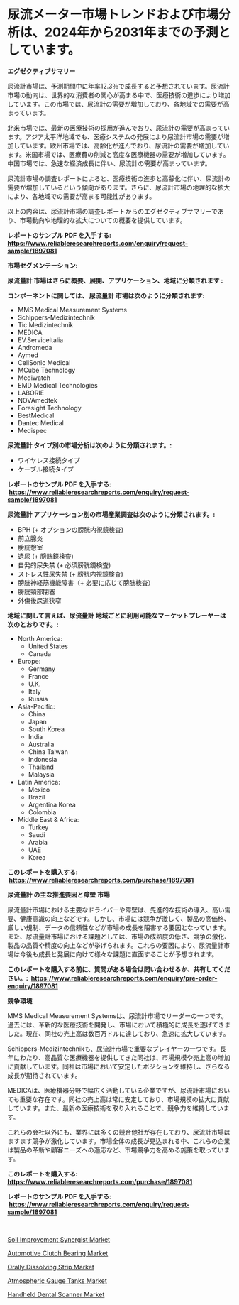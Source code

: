 <p><h1>尿流メーター市場トレンドおよび市場分析は、2024年から2031年までの予測としています。</h1></p><p><strong>エグゼクティブサマリー</strong></p>
<p><p>尿流計市場は、予測期間中に年率12.3％で成長すると予想されています。尿流計市場の動向は、世界的な消費者の関心が高まる中で、医療技術の進歩により増加しています。この市場では、尿流計の需要が増加しており、各地域での需要が高まっています。</p><p>北米市場では、最新の医療技術の採用が進んでおり、尿流計の需要が高まっています。アジア太平洋地域でも、医療システムの発展により尿流計市場の需要が増加しています。欧州市場では、高齢化が進んでおり、尿流計の需要が増加しています。米国市場では、医療費の削減と高度な医療機器の需要が増加しています。中国市場では、急速な経済成長に伴い、尿流計の需要が高まっています。</p><p>尿流計市場の調査レポートによると、医療技術の進歩と高齢化に伴い、尿流計の需要が増加しているという傾向があります。さらに、尿流計市場の地理的な拡大により、各地域での需要が高まる可能性があります。</p><p>以上の内容は、尿流計市場の調査レポートからのエグゼクティブサマリーであり、市場動向や地理的な拡大についての概要を提供しています。</p></p>
<p><strong>レポートのサンプル PDF を入手する: <a href="https://www.reliableresearchreports.com/enquiry/request-sample/1897081">https://www.reliableresearchreports.com/enquiry/request-sample/1897081</a></strong></p>
<p><strong>市場セグメンテーション:</strong></p>
<p><strong> 尿流量計 市場はさらに概要、展開、アプリケーション、地域に分類されます :</strong></p>
<p><strong>コンポーネントに関しては、 尿流量計 市場は次のように分類されます: &nbsp;</strong></p>
<p><ul><li>MMS Medical Measurement Systems</li><li>Schippers-Medizintechnik</li><li>Tic Medizintechnik</li><li>MEDICA</li><li>EV.ServiceItalia</li><li>Andromeda</li><li>Aymed</li><li>CellSonic Medical</li><li>MCube Technology</li><li>Mediwatch</li><li>EMD Medical Technologies</li><li>LABORIE</li><li>NOVAmedtek</li><li>Foresight Technology</li><li>BestMedical</li><li>Dantec Medical</li><li>Medispec</li></ul></p>
<p><strong> 尿流量計 タイプ別の市場分析は次のように分類されます。:</strong></p>
<p><ul><li>ワイヤレス接続タイプ</li><li>ケーブル接続タイプ</li></ul></p>
<p><strong>レポートのサンプル PDF を入手する: &nbsp;<a href="https://www.reliableresearchreports.com/enquiry/request-sample/1897081">https://www.reliableresearchreports.com/enquiry/request-sample/1897081</a></strong></p>
<p><strong> 尿流量計 アプリケーション別の市場産業調査は次のように分類されます。:</strong></p>
<p><ul><li>BPH (+ オプションの膀胱内視鏡検査)</li><li>前立腺炎</li><li>膀胱憩室</li><li>遺尿 (+ 膀胱鏡検査)</li><li>自発的尿失禁 (+ 必須膀胱鏡検査)</li><li>ストレス性尿失禁 (+ 膀胱内視鏡検査)</li><li>膀胱神経筋機能障害（+ 必要に応じて膀胱検査）</li><li>膀胱頸部閉塞</li><li>外傷後尿道狭窄</li></ul></p>
<p><strong>地域に関して言えば、尿流量計 地域ごとに利用可能なマーケットプレーヤーは次のとおりです。:</strong></p>
<p><ul>
    <li>
        North America:
        <ul>
            <li>United States</li>
            <li>Canada</li>
        </ul>
    </li>
    <li>
        Europe:
        <ul>
            <li>Germany</li>
            <li>France</li>
            <li>U.K.</li>
            <li>Italy</li>
            <li>Russia</li>
        </ul>
    </li>
    <li>
        Asia-Pacific:
        <ul>
            <li>China</li>
            <li>Japan</li>
            <li>South Korea</li>
            <li>India</li>
            <li>Australia</li>
            <li>China Taiwan</li>
            <li>Indonesia</li>
            <li>Thailand</li>
            <li>Malaysia</li>
        </ul>
    </li>
    <li>
        Latin America:
        <ul>
            <li>Mexico</li>
            <li>Brazil</li>
            <li>Argentina Korea</li>
            <li>Colombia</li>
        </ul>
    </li>
    <li>
        Middle East & Africa:
        <ul>
            <li>Turkey</li>
            <li>Saudi</li>
            <li>Arabia</li>
            <li>UAE</li>
            <li>Korea</li>
        </ul>
    </li>
    </ul></p>
<p><strong>このレポートを購入する: &nbsp;<a href="https://www.reliableresearchreports.com/purchase/1897081">https://www.reliableresearchreports.com/purchase/1897081</a></strong></p>
<p><strong>尿流量計 の主な推進要因と障壁 市場</strong></p>
<p><p>尿流量計市場における主要なドライバーや障壁は、先進的な技術の導入、高い需要、健康意識の向上などです。しかし、市場には競争が激しく、製品の高価格、厳しい規制、データの信頼性などが市場の成長を阻害する要因となっています。また、尿流量計市場における課題としては、市場の成熟度の低さ、競争の激化、製品の品質や精度の向上などが挙げられます。これらの要因により、尿流量計市場は今後も成長と発展に向けて様々な課題に直面することが予想されます。</p></p>
<p><strong>このレポートを購入する前に、質問がある場合は問い合わせるか、共有してください。:&nbsp; <a href="https://www.reliableresearchreports.com/enquiry/pre-order-enquiry/1897081">https://www.reliableresearchreports.com/enquiry/pre-order-enquiry/1897081</a></strong></p>
<p><strong>競争環境</strong></p>
<p><p>MMS Medical Measurement Systemsは、尿流計市場でリーダーの一つです。過去には、革新的な医療技術を開発し、市場において積極的に成長を遂げてきました。現在、同社の売上高は数百万ドルに達しており、急速に拡大しています。</p><p>Schippers-Medizintechnikも、尿流計市場で重要なプレイヤーの一つです。長年にわたり、高品質な医療機器を提供してきた同社は、市場規模や売上高の増加に貢献しています。同社は市場において安定したポジションを維持し、さらなる成長が期待されています。</p><p>MEDICAは、医療機器分野で幅広く活動している企業ですが、尿流計市場においても重要な存在です。同社の売上高は常に安定しており、市場規模の拡大に貢献しています。また、最新の医療技術を取り入れることで、競争力を維持しています。</p><p>これらの会社以外にも、業界には多くの競合他社が存在しており、尿流計市場はますます競争が激化しています。市場全体の成長が見込まれる中、これらの企業は製品の革新や顧客ニーズへの適応など、市場競争力を高める施策を取っています。</p></p>
<p><strong>このレポートを購入する: &nbsp; <a href="https://www.reliableresearchreports.com/purchase/1897081">https://www.reliableresearchreports.com/purchase/1897081</a></strong></p>
<p><strong>レポートのサンプル PDF を入手する: &nbsp;<a href="https://www.reliableresearchreports.com/enquiry/request-sample/1897081">https://www.reliableresearchreports.com/enquiry/request-sample/1897081</a></strong><strong></strong></p>
<p>&nbsp;</p>
<p><p><a href="https://view.publitas.com/reportprime-1/soil-improvement-synergist-market-size-and-examines-its-market-scope-with-a-primary-focus-on-growth-opportunities-and-forecasted-trends-spanning-from-2024-to-2031/">Soil Improvement Synergist Market</a></p><p><a href="https://view.publitas.com/reportprime-1/automotive-clutch-bearing-market-dynamics-2024-2031-also-about-its-market-trends-projections-and-opportunities/">Automotive Clutch Bearing Market</a></p><p><a href="https://circular-yam-9b9.notion.site/Global-Orally-Dissolving-Strip-Market-Size-and-Market-Trends-Insights-and-Projections-from-2024-to--0cf8738593ca4d99a8d5e5be99b2f9d7">Orally Dissolving Strip Market</a></p><p><a href="https://github.com/Hazelklievgspy6vdcsmu106w/Market-Research-Report-List-1/blob/main/atmospheric-gauge-tanks-market.md">Atmospheric Gauge Tanks Market</a></p><p><a href="https://cedar-agate-3da.notion.site/Handheld-Dental-Scanner-Market-Size-Focuses-on-Market-Dynamics-In-Depth-Analysis-and-Future-Project-888eb59b07594e93a1f7382697833ad8">Handheld Dental Scanner Market</a></p></p>